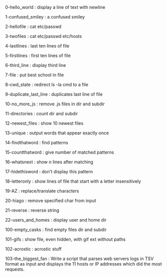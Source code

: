 0-hello_world : display a line of text with newline

1-confused_smiley : a confused smiley

2-hellofile : cat etc/passwd

3-twofiles : cat etc/passwd etc/hosts

4-lastlines : last ten lines of file

5-firstlines : first ten lines of file

6-third_line : display third line

7-file : put best school in file

8-cwd_state : redirect ls -la cmd to a file

9-duplicate_last_line : duplicates last line of file

10-no_more_js : remove .js files in dir and subdir

11-directories : count dir and subdir

12-newest_files : show 10 newest files

13-unique : output words that appear exactly once

14-findthatword : find patterns

15-countthatword : give number of matched patterns

16-whatsnext : show n lines after matching

17-hidethisword : don't display this pattern

18-letteronly : show lines of file that start with a letter insensitively

19-AZ : replace/translate characters

20-hiago : remove specified char from input

21-reverse : reverse string

22-users_and_homes : display user and home dir

100-empty_casks : find empty files dir and subdir

101-gifs : show file, even hidden, with gif ext without paths

102-acrostic : acrostic stuff

103-the_biggest_fan : Write a script that parses web servers logs in TSV format as input and displays the 11 hosts or IP addresses which did the most requests.
